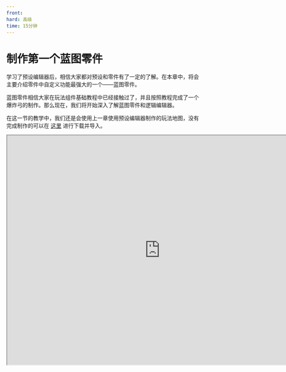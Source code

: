 ```yaml
---
front: 
hard: 高级
time: 15分钟
---
```

# 制作第一个蓝图零件

学习了预设编辑器后，相信大家都对预设和零件有了一定的了解。在本章中，将会主要介绍零件中自定义功能最强大的一个——蓝图零件。

蓝图零件相信大家在玩法组件基础教程中已经接触过了，并且按照教程完成了一个爆炸弓的制作。那么现在，我们将开始深入了解蓝图零件和逻辑编辑器。

在这一节的教学中，我们还是会使用上一章使用预设编辑器制作的玩法地图，没有完成制作的可以在 [这里](https://g79.gdl.netease.com/preset_tutorial_res.zip) 进行下载并导入。

<iframe src="https://cc.163.com/act/m/daily/iframeplayer/?id=6328655ee6c041f2578ca7fa" width="800" height="600" allow="fullscreen"/>

## 零件的挂载

我们在关卡编辑器中，先新建一个蓝图零件。

![](./images/01.png)

名字我们填写`FirstBlueprint`，方便后面做区分。

创建完成后，在配置栏中找到我们的自定义流浪商人，右键，为其创建预设。

![](./images/02.png)

文件命名这里填写`EntityMerchant`，当然也可以根据自己的喜好进行命名。

创建完成后会自动切换到预设编辑器，在资源管理中，找到`Parts(零件)`，并点击`FirstBlueprint`这个我们刚刚创建的蓝图零件。

![](./images/03.png)

在这里可以看到我们蓝图零件的相关文件。其中，第一个文件可以拖动到预设身上，完成零件和预设的挂接、第二个文件是逻辑文件，双击即可在逻辑编辑器中打开。后面的三个.py结尾的，我们会在后续课程中讲到，这里暂时略过。

现在需要做的，就是将第一个文件，拖动到左侧层级窗口中，实体预设下。

![](./images/04.gif)

这样就完成了零件与预设的挂接。这样，每当这个实体预设被加载的时候，都会初始化其拥有的所有零件，并按照逻辑编辑器中的逻辑关系进行运行。

反之，如果只是创建了零件，并编写了逻辑代码，但是它并没有挂接到任何预设上，或者被挂接的预设始终没有被加载，那么零件中的逻辑代码是不会被运行的。

## 逻辑的编写

双击逻辑文件，打开逻辑编辑器。可以看到逻辑编辑器中已经预置了一些节点，他们分别是：

- 监听：客户端初始化
- 监听：客户端每刻
- 监听：客户端销毁
- 监听：服务端初始化
- 监听：服务端每刻
- 监听：服务端销毁

不难看出，监听分为2部分，分别是客户端和服务端。每个端又有3个监听，分别是初始化、销毁、每刻。

初始化和销毁是对立的，一个是开始，一个是结束。每刻则是开始到结束过程中的阶段，我的世界服务端和客户端，将1秒定义为30刻，每刻所对应的节点，都会每秒被执行30次。

客户端和服务端的区别，会在后面详细介绍，这里只做简单了解。

![](./images/05.png)

可以看到这些节点的右侧，都有一个Out，并且有一个圆圈，我们叫它端口。

### 节点间的连接方式

在端口处，按下鼠标，往外拖动，可以看到一条线，松开鼠标，会弹出节点选择面板，在这里选择后即可创建节点。例如我们这里需要在服务器被初始化的时候，打印消息“服务器初始化”，就可以按照下方动图进行创建节点并自动进行连接。

![](./images/06.gif)

这样就创建了一个打印信息的节点，并将它和服务端初始化进行连接。除了这种创建方式之外，我们还可以直接在空白处右键，创建一个节点，然后再手动将上一个节点的Out端口和下一个节点的In端口相连。

![](./images/07.gif)

### 执行连线和数据连线

可以发现，无论是使用哪种方式进行节点之间的连线，我们从Out端口链接到下一个In端口处的连线，都是橙色的连线。

这样的橙色连线，是**执行连线**，代表了逻辑节点之间的执行顺序。程序会始终从一个节点的Out端口，向下一个In端口所连接的节点执行。

除此之外，还有一种连线，是蓝色的，如下图所示。这样的连线是**数据连线**，只代表了数据的传递关系，不代表执行顺序。

![](./images/08.png)

> 上图的逻辑的意思是，在初始化之后，获取当前零件的name，并将这个name进行打印。
>
> 即将零件的名称，传递给了打印信息这个节点，用来输出。

在了解了基本的节点连接之后，我们分别给服务器和客户端初始化的时候，打印信息。

![](./images/09.png)

这样，就完成了逻辑的第一个蓝图零件的制作，我们可以进入游戏查看日志，检查是否配置正确。

![](./images/10.png)

如果配置正确，进入游戏后，就可以看到红色框选出来的输出信息。